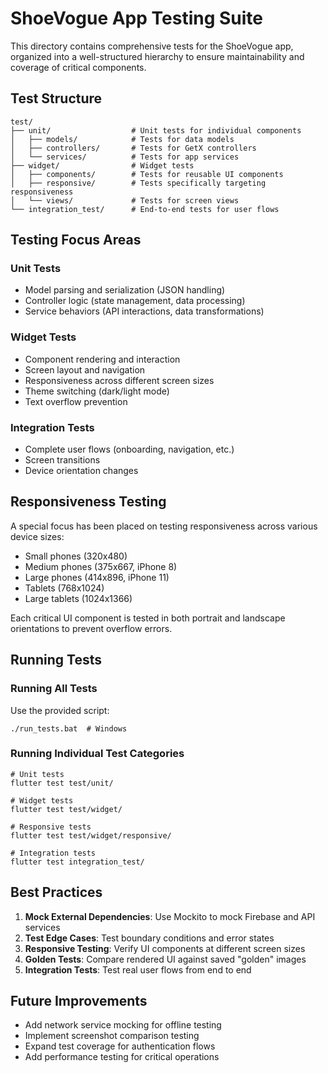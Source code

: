 # ShoeVogue App Testing Suite

This directory contains comprehensive tests for the ShoeVogue app, organized into a well-structured hierarchy to ensure maintainability and coverage of critical components.

## Test Structure

```
test/
├── unit/                  # Unit tests for individual components
│   ├── models/            # Tests for data models
│   ├── controllers/       # Tests for GetX controllers
│   └── services/          # Tests for app services
├── widget/                # Widget tests
│   ├── components/        # Tests for reusable UI components
│   ├── responsive/        # Tests specifically targeting responsiveness
│   └── views/             # Tests for screen views
└── integration_test/      # End-to-end tests for user flows
```

## Testing Focus Areas

### Unit Tests
- Model parsing and serialization (JSON handling)
- Controller logic (state management, data processing)
- Service behaviors (API interactions, data transformations)

### Widget Tests
- Component rendering and interaction
- Screen layout and navigation
- Responsiveness across different screen sizes
- Theme switching (dark/light mode)
- Text overflow prevention

### Integration Tests
- Complete user flows (onboarding, navigation, etc.)
- Screen transitions
- Device orientation changes

## Responsiveness Testing

A special focus has been placed on testing responsiveness across various device sizes:
- Small phones (320x480)
- Medium phones (375x667, iPhone 8)
- Large phones (414x896, iPhone 11)
- Tablets (768x1024)
- Large tablets (1024x1366)

Each critical UI component is tested in both portrait and landscape orientations to prevent overflow errors.

## Running Tests

### Running All Tests
Use the provided script:
```
./run_tests.bat  # Windows
```

### Running Individual Test Categories
```
# Unit tests
flutter test test/unit/

# Widget tests
flutter test test/widget/

# Responsive tests
flutter test test/widget/responsive/

# Integration tests
flutter test integration_test/
```

## Best Practices

1. **Mock External Dependencies**: Use Mockito to mock Firebase and API services
2. **Test Edge Cases**: Test boundary conditions and error states
3. **Responsive Testing**: Verify UI components at different screen sizes
4. **Golden Tests**: Compare rendered UI against saved "golden" images
5. **Integration Tests**: Test real user flows from end to end

## Future Improvements

- Add network service mocking for offline testing
- Implement screenshot comparison testing
- Expand test coverage for authentication flows
- Add performance testing for critical operations 
